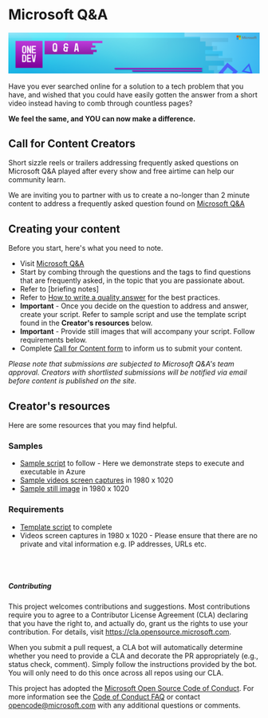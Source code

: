 # Microsoft Q&A
![Microsoft Q&A banner](./media/web-banner-header.png)

Have you ever searched online for a solution to a tech problem that you have, and wished that you could have easily gotten the answer from a short video instead having to comb through countless pages?

<b> We feel the same, and YOU can now make a difference.</b> 

## Call for Content Creators 
Short sizzle reels or trailers addressing frequently asked questions on Microsoft Q&A played after every show and free airtime can help our community learn. 

We are inviting you to partner with us to create a no-longer than 2 minute content to address a frequently asked question found on [Microsoft Q&A](https://aka.ms/MicrosoftQuestionsandAnswers)

## Creating your content
Before you start, here's what you need to note. 
* Visit [Microsoft Q&A](https://aka.ms/MicrosoftQuestionsandAnswers)
* Start by combing through the questions and the tags to find questions that are frequently asked, in the topic that you are passionate about.
* Refer to [briefing notes]
* Refer to [How to write a quality answer](https://learn.microsoft.com/en-us/answers/support/quality-answer?utm_source=github) for the best practices.
* <b>Important</b> - Once you decide on the question to address and answer, create your script. Refer to sample script and use the template script found in the <b>Creator's resources</b> below.
* <b>Important</b> - Provide still images that will accompany your script. Follow requirements below.
* Complete [Call for Content form](https://forms.office.com/r/RMXR9TbVbe) to inform us to submit your content.
  
<i> Please note that submissions are subjected to Microsoft Q&A's team approval. Creators with shortlisted submissions will be notified via email before content is published on the site.</i>

## Creator's resources
Here are some resources that you may find helpful. 
### Samples
* [Sample script](./asset/sample/questions-and-answers-sample.docx) to follow - Here we demonstrate steps to execute and executable in Azure
* [Sample videos screen captures](./asset/sample/Screen_only_1080_no-zoom.mp4) in 1980 x 1020
* [Sample still image](./sample/sample-azportal-kudupath.png) in 1980 x 1020

### Requirements  

* [Template script](./asset/template/questions-and-answers-template.docx) to complete
* Videos screen captures in 1980 x 1020 - Please ensure that there are no private and vital information e.g. IP addresses, URLs etc.

<br></br>
##### Contributing
This project welcomes contributions and suggestions.  Most contributions require you to agree to a Contributor License Agreement (CLA) declaring that you have the right to, and actually do, grant us the rights to use your contribution. For details, visit https://cla.opensource.microsoft.com.

When you submit a pull request, a CLA bot will automatically determine whether you need to provide a CLA and decorate the PR appropriately (e.g., status check, comment). Simply follow the instructions provided by the bot. You will only need to do this once across all repos using our CLA.

This project has adopted the [Microsoft Open Source Code of Conduct](https://opensource.microsoft.com/codeofconduct/).
For more information see the [Code of Conduct FAQ](https://opensource.microsoft.com/codeofconduct/faq/) or contact [opencode@microsoft.com](mailto:opencode@microsoft.com) with any additional questions or comments.
